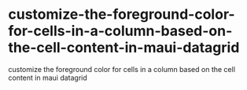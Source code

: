 # customize-the-foreground-color-for-cells-in-a-column-based-on-the-cell-content-in-maui-datagrid
customize the foreground color for cells in a column based on the cell content  in maui datagrid
